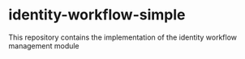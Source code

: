 # identity-workflow-simple
This repository contains the implementation of the identity workflow management module
